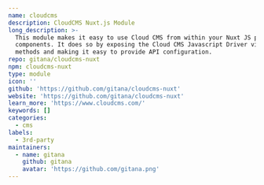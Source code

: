 ```yaml
---
name: cloudcms
description: CloudCMS Nuxt.js Module
long_description: >-
  This module makes it easy to use Cloud CMS from within your Nuxt JS pages and
  components. It does so by exposing the Cloud CMS Javascript Driver via helper
  methods and making it easy to provide API configuration.
repo: gitana/cloudcms-nuxt
npm: cloudcms-nuxt
type: module
icon: ''
github: 'https://github.com/gitana/cloudcms-nuxt'
website: 'https://github.com/gitana/cloudcms-nuxt'
learn_more: 'https://www.cloudcms.com/'
keywords: []
categories:
  - cms
labels:
  - 3rd-party
maintainers:
  - name: gitana
    github: gitana
    avatar: 'https://github.com/gitana.png'
---
```

